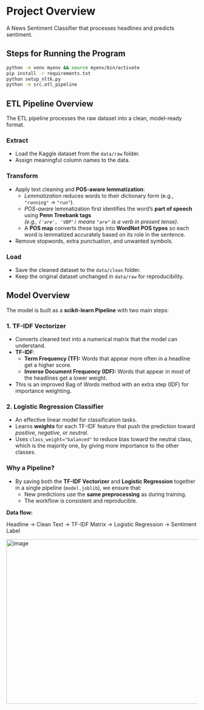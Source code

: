 # Project Overview
A News Sentiment Classifier that processes headlines and predicts sentiment.

## Steps for Running the Program

```bash
python -m venv myenv && source myenv/bin/activate
pip install -r requirements.txt
python setup_nltk.py
python -m src.etl_pipeline
```

## ETL Pipeline Overview

The ETL pipeline processes the raw dataset into a clean, model-ready format.

### **Extract**
- Load the Kaggle dataset from the `data/raw` folder.
- Assign meaningful column names to the data.

### **Transform**
- Apply text cleaning and **POS-aware lemmatization**:
  - *Lemmatization* reduces words to their dictionary form (e.g., `"running"` → `"run"`).
  - *POS-aware* lemmatization first identifies the word’s **part of speech** using **Penn Treebank tags**  
    *(e.g., `('are', 'VBP')` means `"are"` is a verb in present tense)*.
  - A **POS map** converts these tags into **WordNet POS types** so each word is lemmatized accurately based on its role in the sentence.
- Remove stopwords, extra punctuation, and unwanted symbols.

### **Load**
- Save the cleaned dataset to the `data/clean` folder.
- Keep the original dataset unchanged in `data/raw` for reproducibility.
  
## Model Overview

The model is built as a **scikit-learn Pipeline** with two main steps:

### 1. TF-IDF Vectorizer
- Converts cleaned text into a numerical matrix that the model can understand.
- **TF-IDF**:
  - **Term Frequency (TF):** Words that appear more often in a headline get a higher score.
  - **Inverse Document Frequency (IDF):** Words that appear in most of the headlines get a lower weight.
- This is an improved Bag of Words method with an extra step (IDF) for importance weighting.

### 2. Logistic Regression Classifier
- An effective linear model for classification tasks.
- Learns **weights** for each TF-IDF feature that push the prediction toward *positive*, *negative*, or *neutral*.
- Uses `class_weight="balanced"` to reduce bias toward the neutral class, which is the majority one, by giving more importance to the other classes.

### Why a Pipeline?
- By saving both the **TF-IDF Vectorizer** and **Logistic Regression** together in a single pipeline (`model.joblib`), we ensure that:
  - New predictions use the **same preprocessing** as during training.
  - The workflow is consistent and reproducible.

**Data flow:**

Headline → Clean Text → TF-IDF Matrix → Logistic Regression → Sentiment Label

<img width="801" height="433" alt="image" src="https://github.com/user-attachments/assets/2025416d-76e5-42e5-b8ee-93a43b383a16" />

